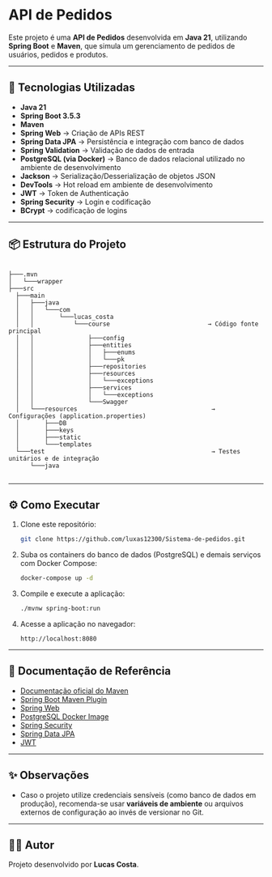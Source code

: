 # API de Pedidos

Este projeto é uma **API de Pedidos** desenvolvida em **Java 21**, utilizando **Spring Boot** e **Maven**, que simula um gerenciamento de pedidos de usuários, pedidos e produtos.

---

## 🚀 Tecnologias Utilizadas

- **Java 21**
- **Spring Boot 3.5.3**
- **Maven**
- **Spring Web** → Criação de APIs REST
- **Spring Data JPA** → Persistência e integração com banco de dados
- **Spring Validation** → Validação de dados de entrada
- **PostgreSQL (via Docker)** → Banco de dados relacional utilizado no ambiente de desenvolvimento
- **Jackson** → Serialização/Desserialização de objetos JSON
- **DevTools** → Hot reload em ambiente de desenvolvimento
- **JWT** -> Token de Authenticação
- **Spring Security** -> Login e codificação
- **BCrypt** -> codificação de logins

---

## 📦 Estrutura do Projeto

```

├───.mvn
│   └───wrapper
├───src
  ├───main
  │   ├───java
  │   │   └───com
  │   │       └───lucas_costa
  │   │           └───course                           → Código fonte principal
  │   │               ├───config
  │   │               ├───entities
  │   │               │   ├───enums
  │   │               │   └───pk
  │   │               ├───repositories
  │   │               ├───resources
  │   │               │   └───exceptions
  │   │               ├───services
  │   │               │   └───exceptions
  │   │               └───Swagger
  │   └───resources                                     → Configurações (application.properties)
  │       ├───DB
  │       ├───keys
  │       ├───static
  │       └───templates
  └───test                                              → Testes unitários e de integração
      └───java


```

---

## ⚙️ Como Executar

1. Clone este repositório:
   ```bash
   git clone https://github.com/luxas12300/Sistema-de-pedidos.git
   ```

2. Suba os containers do banco de dados (PostgreSQL) e demais serviços com Docker Compose:
   ```bash
   docker-compose up -d
   ```

3. Compile e execute a aplicação:
   ```bash
   ./mvnw spring-boot:run
   ```

4. Acesse a aplicação no navegador:
   ```
   http://localhost:8080
   ```

---

## 📖 Documentação de Referência

- [Documentação oficial do Maven](https://maven.apache.org/guides/index.html)
- [Spring Boot Maven Plugin](https://docs.spring.io/spring-boot/3.5.5/maven-plugin)
- [Spring Web](https://docs.spring.io/spring-boot/3.5.5/reference/web/servlet.html)
- [PostgreSQL Docker Image](https://hub.docker.com/_/postgres)
- [Spring Security](https://docs.spring.io/spring-security/reference/index.html)
- [Spring Data JPA](https://docs.spring.io/spring-boot/3.5.5/reference/data/sql.html#data.sql.jpa-and-spring-data)
- [JWT](https://www.jwt.io/)

---

## ✨ Observações

- Caso o projeto utilize credenciais sensíveis (como banco de dados em produção), recomenda-se usar **variáveis de ambiente** ou arquivos externos de configuração ao invés de versionar no Git.

---

## 👨‍💻 Autor

Projeto desenvolvido por **Lucas Costa**.

